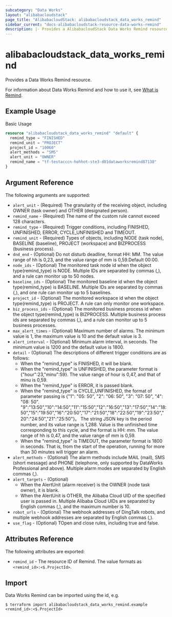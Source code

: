 ```yaml
---
subcategory: "Data Works"
layout: "alibabacloudstack"
page_title: "AlibabacloudStack: alibabacloudstack_data_works_remind"
sidebar_current: "docs-alibabacloudstack-resource-data-works-remind"
description: |- Provides a AlibabacloudStack Data Works Remind resource.
---
```


# alibabacloudstack\_data\_works\_remind

Provides a Data Works Remind resource.

For information about Data Works Remind and how to use it,
see [What is Remind](https://help.aliyun.com/apsara/enterprise/v_3_14_0_20210519/dide/enterprise-ascm-developer-guide/CreateRemind-1-2.html?spm=a2c4g.14484438.10001.638).

## Example Usage

Basic Usage

```terraform
resource "alibabacloudstack_data_works_remind" "default" {
  remind_type = "FINISHED"
  remind_unit = "PROJECT"
  project_id = "10060"
  alert_methods = "SMS"
  alert_unit = "OWNER"
  remind_name = "tf-testacccn-hohhot-ste3-d01dataworksremind87138"
}
```

## Argument Reference

The following arguments are supported:

* `alert_unit` - (Required) The granularity of the receiving object, including OWNER (task owner) and OTHER (designated person).
* `remind_name` - (Required) The name of the custom rule cannot exceed 128 characters.
* `remind_type` - (Required) Trigger conditions, including FINISHED, UNFINISHED, ERROR, CYCLE_UNFINISHED and TIMEOUT.
* `remind_unit` - (Required) Types of objects, including NODE (task node), BASELINE (baseline), PROJECT (workspace) and BIZPROCESS (business process).
* `dnd_end` - (Optional) Do not disturb deadline, format HH: MM. The value range of hh is 0,23, and the value range of mm is 0,59.Default 00:00.
* `node_ids` - (Optional) The monitored task node id when the object type(remind_type) is NODE. Multiple IDs are separated by commas (,), and a rule can monitor up to 50 nodes.
* `baseline_ids` - (Optional) The monitored baseline id when the object type(remind_type) is BASELINE. Multiple IDs are separated by commas (,), and one rule can monitor up to 5 baselines.
* `project_id` - (Optional) The monitored workspace id when the object type(remind_type) is PROJECT. A rule can only monitor one workspace.
* `biz_process_ids` - (Optional) The monitored business process id when the object type(remind_type) is BIZPROCESS. Multiple business process ids are separated by commas (,), and a rule can monitor up to 5 business processes.
* `max_alert_times` - (Optional) Maximum number of alarms. The minimum value is 1, the maximum value is 10 and the default value is 3.
* `alert_interval` - (Optional) Minimum alarm interval, in seconds. The minimum value is 1200 and the default value is 1800.
* `detail` - (Optional) The descriptions of different trigger conditions are as follows:
  * When the "remind_type" is FINISHED, it will be blank.
  * When the "remind_type" is UNFINISHED, the parameter format is {"hour":23,"minu":59}. The value range of hour is 0,47, and that of minu is 0,59.
  * When the "remind_type" is ERROR, it is passed blank.
  * When the "remind_type" is CYCLE_UNFINISHED, the format of parameter passing is {"1": "05: 50", "2": "06: 50", "3": "07: 50", "4": "08: 50". "9":"13:50","10":"14:50","11":"15:50","12":"16:50","13":"17:50","14":"18:50","15":"19:50","16":"20:50","17":"21:50","18":"22:50","19":"23:50","20":"24:50","21":"25:50"}。 The string JSON key is the period number, and its value range is 1,288. Value is the unfinished time corresponding to this cycle, and the format is HH: mm. The value range of hh is 0,47, and the value range of mm is 0,59.
  * When the "remind_type" is TIMEOUT, the parameter format is 1800 in seconds. That is, from the start of the operation, running for more than 30 minutes will trigger an alarm.
* `alert_methods` - (Optional) The alarm methods include MAIL (mail), SMS (short message) and PHONE (telephone, only supported by DataWorks Professional and above). Multiple alarm modes are separated by English commas (,).
* `alert_targets` - (Optional) 
  * When the AlertUnit (alarm receiver) is the OWNER (node task owner), it is blank. 
  * When the AlertUnit is OTHER, the Alibaba Cloud UID of the specified user is passed in. Multiple Alibaba Cloud UIDs are separated by English commas (,), and the maximum number is 10.
* `robot_urls` - (Optional) The webhook addresses of DingTalk robots, and multiple webhook addresses are separated by English commas (,).
* `use_flag` - (Optional) TOpen and close rules, including true and false.

## Attributes Reference

The following attributes are exported:

* `remind_id` - The resource ID of Remind. The value formats as `<remind_id>:<$.ProjectId>`.

## Import

Data Works Remind can be imported using the id, e.g.

```
$ terraform import alibabacloudstack_data_works_remind.example <remind_id>:<$.ProjectId>
```
